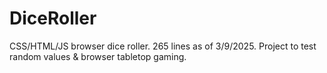 # DiceRoller
CSS/HTML/JS browser dice roller. 265 lines as of 3/9/2025. Project to test random values &amp; browser tabletop gaming.
